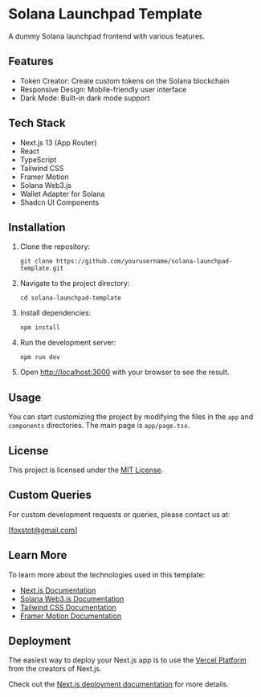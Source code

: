 # Solana Launchpad Template

A dummy Solana launchpad frontend with various features.

## Features

- Token Creator: Create custom tokens on the Solana blockchain
- Responsive Design: Mobile-friendly user interface
- Dark Mode: Built-in dark mode support

## Tech Stack

- Next.js 13 (App Router)
- React
- TypeScript
- Tailwind CSS
- Framer Motion
- Solana Web3.js
- Wallet Adapter for Solana
- Shadcn UI Components

## Installation

1. Clone the repository:

   ```
   git clone https://github.com/yourusername/solana-launchpad-template.git
   ```

2. Navigate to the project directory:

   ```
   cd solana-launchpad-template
   ```

3. Install dependencies:

   ```
   npm install
   ```

4. Run the development server:

   ```
   npm run dev
   ```

5. Open [http://localhost:3000](http://localhost:3000) with your browser to see the result.

## Usage

You can start customizing the project by modifying the files in the `app` and `components` directories. The main page is `app/page.tsx`.

## License

This project is licensed under the [MIT License](https://opensource.org/licenses/MIT).

## Custom Queries

For custom development requests or queries, please contact us at:

[foxstot@gmail.com]

## Learn More

To learn more about the technologies used in this template:

- [Next.js Documentation](https://nextjs.org/docs)
- [Solana Web3.js Documentation](https://solana-labs.github.io/solana-web3.js/)
- [Tailwind CSS Documentation](https://tailwindcss.com/docs)
- [Framer Motion Documentation](https://www.framer.com/motion/)

## Deployment

The easiest way to deploy your Next.js app is to use the [Vercel Platform](https://vercel.com/new?utm_medium=default-template&filter=next.js&utm_source=create-next-app&utm_campaign=create-next-app-readme) from the creators of Next.js.

Check out the [Next.js deployment documentation](https://nextjs.org/docs/deployment) for more details.
